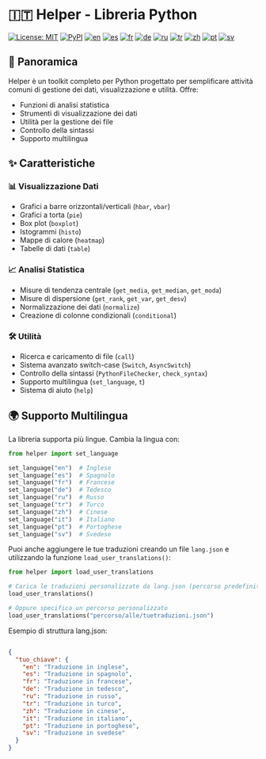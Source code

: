 # 🇮🇹 Helper - Libreria Python

[![License: MIT](https://img.shields.io/badge/License-MIT-yellow.svg)](LICENSE)
[![PyPI](https://img.shields.io/pypi/v/pyhelper-tools-jbhm?style=for-the-badge&label=PyPI&color=blue)](https://pypi.org/project/pyhelper-tools-jbhm/)
[![en](https://img.shields.io/badge/lang-en-red.svg)](README.md)
[![es](https://img.shields.io/badge/lang-es-yellow.svg)](README.es.md)
[![fr](https://img.shields.io/badge/lang-fr-blue.svg)](README.fr.md)
[![de](https://img.shields.io/badge/lang-de-green.svg)](README.de.md)
[![ru](https://img.shields.io/badge/lang-ru-purple.svg)](README.ru.md)
[![tr](https://img.shields.io/badge/lang-tr-orange.svg)](README.tr.md)
[![zh](https://img.shields.io/badge/lang-zh-black.svg)](README.zh.md)
[![pt](https://img.shields.io/badge/lang-pt-brightgreen.svg)](README.pt.md)
[![sv](https://img.shields.io/badge/lang-sv-blue.svg)](README.sv.md)

## 📖 Panoramica

Helper è un toolkit completo per Python progettato per semplificare attività comuni di gestione dei dati, visualizzazione e utilità. Offre:

- Funzioni di analisi statistica
- Strumenti di visualizzazione dei dati
- Utilità per la gestione dei file
- Controllo della sintassi
- Supporto multilingua

## ✨ Caratteristiche

### 📊 Visualizzazione Dati

- Grafici a barre orizzontali/verticali (`hbar`, `vbar`)
- Grafici a torta (`pie`)
- Box plot (`boxplot`)
- Istogrammi (`histo`)
- Mappe di calore (`heatmap`)
- Tabelle di dati (`table`)

### 📈 Analisi Statistica

- Misure di tendenza centrale (`get_media`, `get_median`, `get_moda`)
- Misure di dispersione (`get_rank`, `get_var`, `get_desv`)
- Normalizzazione dei dati (`normalize`)
- Creazione di colonne condizionali (`conditional`)

### 🛠 Utilità

- Ricerca e caricamento di file (`call`)
- Sistema avanzato switch-case (`Switch`, `AsyncSwitch`)
- Controllo della sintassi (`PythonFileChecker`, `check_syntax`)
- Supporto multilingua (`set_language`, `t`)
- Sistema di aiuto (`help`)

## 🌍 Supporto Multilingua

La libreria supporta più lingue. Cambia la lingua con:

```python
from helper import set_language

set_language("en")  # Inglese
set_language("es")  # Spagnolo
set_language("fr")  # Francese
set_language("de")  # Tedesco
set_language("ru")  # Russo
set_language("tr")  # Turco
set_language("zh")  # Cinese
set_language("it")  # Italiano
set_language("pt")  # Portoghese
set_language("sv")  # Svedese
```

Puoi anche aggiungere le tue traduzioni creando un file `lang.json` e utilizzando la funzione `load_user_translations()`:

```python
from helper import load_user_translations

# Carica le traduzioni personalizzate da lang.json (percorso predefinito)
load_user_translations()

# Oppure specifica un percorso personalizzato
load_user_translations("percorso/alle/tuetraduzioni.json")
```

Esempio di struttura lang.json:

```json

{
  "tuo_chiave": {
    "en": "Traduzione in inglese",
    "es": "Traduzione in spagnolo",
    "fr": "Traduzione in francese",
    "de": "Traduzione in tedesco",
    "ru": "Traduzione in russo",
    "tr": "Traduzione in turco",
    "zh": "Traduzione in cinese",
    "it": "Traduzione in italiano",
    "pt": "Traduzione in portoghese",
    "sv": "Traduzione in svedese"
  }
}
```
